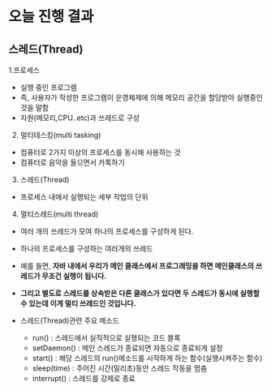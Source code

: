 # 오늘 진행 결과

## 스레드(Thread)
 1.프로세스
  * 실행 중인 프로그램
  * 즉, 사용자가 작성한 프로그램이 운영체제에 의해 메모리 공간을 할당받아 실행중인 것을 말함
  * 자원(메모리,CPU..etc)과 쓰레드로 구성
 
 2.  멀티테스킹(multi tasking)
  * 컴퓨터로 2가지 이상의 프로세스를 동시해 사용하는 것
  * 컴퓨터로 음악을 들으면서 카톡하기
 
 3. 스레드(Thread)
  * 프로세스 내에서 실행되는 세부 작업의 단위
 
 4. 멀티스레드(multi thread)
  * 여러 개의 쓰레드가 모여 하나의 프로세스를 구성하게 된다.
  * 하나의 프로세스를 구성하는 여러개의 쓰레드
  * 예를 들면, **자바 내에서 우리가 메인 클래스에서 프로그래밍을 하면 메인클래스의 쓰레드가 무조건 실행이 됩니다.**
  * **그리고 별도로 스레드를 상속받은 다른 클래스가 있다면 두 스레드가 동시에 실행할 수 있는데 이게 멀티 쓰레드인 것입니다.**

 * 스레드(Thread)관련 주요 메소드
   * run() : 스레드에서 실직적으로 실행되는 코드 블록
   * setDaemon() : 메인 스레드가 종료되면 자동으로 종료되게 설정
   * start() : 해당 스레드의 run()메소드를 시작하게 하는 함수(실행시켜주는 함수)
   * sleep(time) : 주어진 시간(밀리초)동안 스레드 작동을 멈춤
   * interrupt() : 스레드를 강제로 종료
